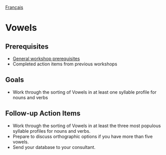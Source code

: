<a href="../fr/ws/VOWELS.md">Français</a>
# Vowels

## Prerequisites
- [General workshop prerequisites](../WORKSHOPS.md#Prerequisites)
- Completed action items from previous workshops

## Goals
- Work through the sorting of Vowels in at least one syllable profile for nouns and verbs

## Follow-up Action Items
- Work through the sorting of Vowels in at least the three most populous syllable profiles for nouns and verbs.
- Prepare to discuss orthographic options if you have more than five vowels.
- Send your database to your consultant.
